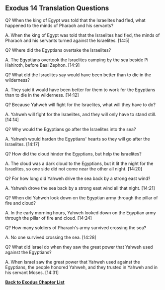 ## Exodus 14 Translation Questions ##

Q? When the king of Egypt was told that the Israelites had fled, what happened to the minds of Pharaoh and his servants?

A. When the king of Egypt was told that the Israelites had fled, the minds of Pharaoh and his servants turned against the Israelites. [14:5]

Q? Where did the Egyptians overtake the Israelites?

A. The Egyptians overtook the Israelites camping by the sea beside Pi Hahiroth, before Baal Zephon. [14:9]

Q? What did the Israelites say would have been better than to die in the wilderness?

A. They said it would have been better for them to work for the Egyptians than to die in the wilderness. [14:12]

Q? Because Yahweh will fight for the Israelites, what will they have to do?

A. Yahweh will fight for the Israelites, and they will only have to stand still. [14:14]

Q? Why would the Egyptians go after the Israelites into the sea?

A. Yahweh would harden the Egyptians' hearts so they will go after the Israelites. [14:17]

Q? How did the cloud hinder the Egyptians, but help the Israelites?

A. The cloud was a dark cloud to the Egyptians, but it lit the night for the Israelites, so one side did not come near the other all night. [14:20]

Q? For how long did Yahweh drive the sea back by a strong east wind?

A. Yahweh drove the sea back by a strong east wind all that night. [14:21]

Q? When did Yahweh look down on the Egyptian army through the pillar of fire and cloud?

A. In the early morning hours, Yahweh looked down on the Egyptian army through the pillar of fire and cloud. [14:24]

Q? How many soldiers of Pharaoh's army survived crossing the sea?

A. No one survived crossing the sea. [14:28]

Q? What did Israel do when they saw the great power that Yahweh used against the Egyptians?

A. When Israel saw the great power that Yahweh used against the Egyptians, the people honored Yahweh, and they trusted in Yahweh and in his servant Moses. [14:31]

__[Back to Exodus Chapter List](./)__

